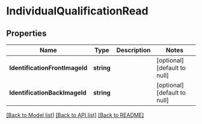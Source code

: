 # IndividualQualificationRead

## Properties
Name | Type | Description | Notes
------------ | ------------- | ------------- | -------------
**IdentificationFrontImageId** | **string** |  | [optional] [default to null]
**IdentificationBackImageId** | **string** |  | [optional] [default to null]

[[Back to Model list]](../README.md#documentation-for-models) [[Back to API list]](../README.md#documentation-for-api-endpoints) [[Back to README]](../README.md)


